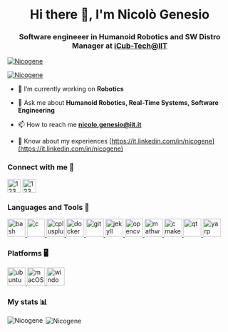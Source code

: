 <h1 align="center">Hi there 👋, I'm Nicolò Genesio </h1>
<h3 align="center">Software engineeer in Humanoid Robotics and SW Distro Manager at <a href="https://iit.it/research/facilities/icub-tech">iCub-Tech@IIT</></h3>

<p align="left"> <img src="https://komarev.com/ghpvc/?username=Nicogene&label=Profile%20views&color=0e75b6&style=flat" alt="Nicogene" /> </p>

<p align="left"> <a href="https://github.com/ryo-ma/github-profile-trophy"><img src="https://github-profile-trophy.vercel.app/?username=Nicogene&theme=monokai" alt="Nicogene" /></a> </p>

- 🔭 I’m currently working on **Robotics**

- 💬 Ask me about **Humanoid Robotics, Real-Time Systems, Software Engineering**

- 📫 How to reach me **nicolo.genesio@iit.it**

- 📄 Know about my experiences [https://it.linkedin.com/in/nicogene](https://it.linkedin.com/in/nicogene)

<p align="left">
<h3 align="left">Connect with me 🔌</h3>
<a href="https://it.linkedin.com/in/nicogene" target="blank"><img align="center" src="https://www.vectorlogo.zone/logos/linkedin/linkedin-tile.svg" alt="123" height="30" width="-1" /></a>
<a href="https://www.instagram.com/_nicogene_/" target="blank"><img align="center" src="https://www.vectorlogo.zone/logos/instagram/instagram-icon.svg" alt="123" height="30" width="-1" /></a>
</p>
<h3 align="left">Languages and Tools 🔨</h3>
<p align="left">
  <a href="https://www.gnu.org/software/bash/" target="_blank"> <img src="https://www.vectorlogo.zone/logos/gnu_bash/gnu_bash-icon.svg" alt="bash" width="40" height="40"/> </a>
  <a href="https://www.cprogramming.com/" target="_blank"> <img src="https://devicons.github.io/devicon/devicon.git/icons/c/c-original.svg" alt="c" width="40" height="40"/> </a>
  <a href="https://www.w3schools.com/cpp/" target="_blank"> <img src="https://devicons.github.io/devicon/devicon.git/icons/cplusplus/cplusplus-original.svg" alt="cplusplus" width="40" height="40"/> </a>
  <a href="https://www.docker.com/" target="_blank"> <img src="https://devicons.github.io/devicon/devicon.git/icons/docker/docker-original-wordmark.svg" alt="docker" width="40" height="40"/> </a> <a href="https://git-scm.com/" target="_blank"> <img src="https://www.vectorlogo.zone/logos/git-scm/git-scm-icon.svg" alt="git" width="40" height="40"/> </a>
  <a href="https://jekyllrb.com/" target="_blank"> <img src="https://www.vectorlogo.zone/logos/jekyllrb/jekyllrb-icon.svg" alt="jekyll" width="40" height="40"/> </a>
  <a href="https://opencv.org/" target="_blank"> <img src="https://www.vectorlogo.zone/logos/opencv/opencv-icon.svg" alt="opencv" width="40" height="40"/> </a>
  <a href="https://www.mathworks.com/" target="_blank"> <img src="https://github.com/simple-icons/simple-icons/blob/master/icons/mathworks.svg" alt="mathworks" width="40" height="40"/> </a>  
  <a href="https://cmake.org/" target="_blank"> <img src="https://www.vectorlogo.zone/logos/cmake/cmake-icon.svg" alt="cmake" width="40" height="40"/> </a>
  <a href="https://www.qt.io/" target="_blank"> <img src="https://www.vectorlogo.zone/logos/qtio/qtio-icon.svg" alt="qt" width="40" height="40"/> </a>
  <a href="https://www.yarp.it/" target="_blank"> <img src="https://github.com/robotology/yarp/blob/master/doc/images/yarp-robot-256.png" alt="yarp" width="40" height="40"/> </a>
  
</p>
<h3 align="left">Platforms 🖥️</h3>
<p align="left">
  <a href="https://ubuntu.com/" target="_blank"> <img src="https://www.vectorlogo.zone/logos/ubuntu/ubuntu-icon.svg" alt="ubuntu" width="40" height="40"/> </a>
  <a href="https://www.apple.com/macos/catalina/" target="_blank"> <img src="https://www.vectorlogo.zone/logos/apple/apple-tile.svg" alt="macOS" width="40" height="40"/> </a>
  <a href="https://www.microsoft.com/en-US/windows/" target="_blank"> <img src="https://www.vectorlogo.zone/logos/microsoft/microsoft-icon.svg" alt="windows" width="40" height="40"/> </a>
</p>
<h3 align="left">My stats 📊</h3>

<p><img align="left" src="https://github-readme-stats.vercel.app/api/top-langs/?username=Nicogene&layout=compact&show_icons=true&title_color=fff&icon_color=79ff97&text_color=9f9f9f&bg_color=151515&count_private=true" alt="Nicogene" /></p>

<p>&nbsp;<img align="center" src="https://github-readme-stats.vercel.app/api?username=Nicogene&show_icons=true&title_color=fff&icon_color=79ff97&text_color=9f9f9f&bg_color=151515&count_private=true" alt="Nicogene" /></p>


